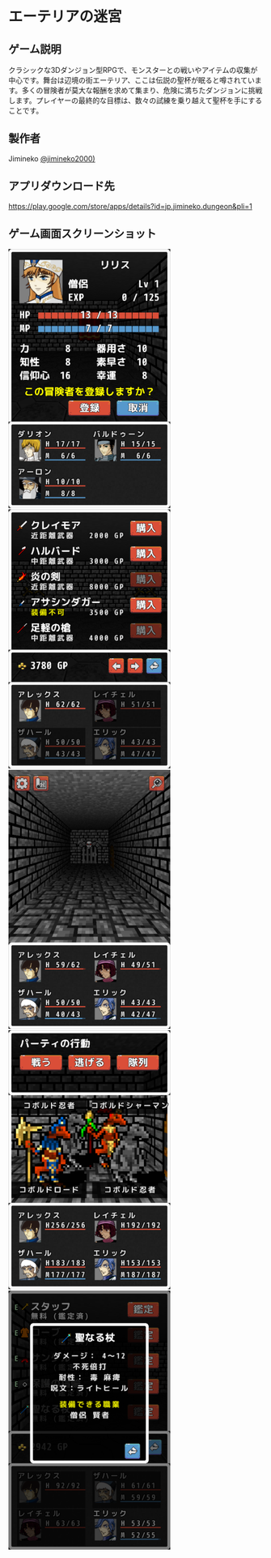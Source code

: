 # エーテリアの迷宮　

## ゲーム説明

クラシックな3Dダンジョン型RPGで、モンスターとの戦いやアイテムの収集が中心です。舞台は辺境の街エーテリア、ここは伝説の聖杯が眠ると噂されています。多くの冒険者が莫大な報酬を求めて集まり、危険に満ちたダンジョンに挑戦します。プレイヤーの最終的な目標は、数々の試練を乗り越えて聖杯を手にすることです。

## 製作者

Jimineko [@jimineko2000)](https://twitter.com/jimineko2000)

## アプリダウンロード先
https://play.google.com/store/apps/details?id=jp.jimineko.dungeon&pli=1

## ゲーム画面スクリーンショット

![](pics/001small.png)
![](pics/002small.png)
![](pics/003small.png)
![](pics/004small.png)
![](pics/005small.png)
